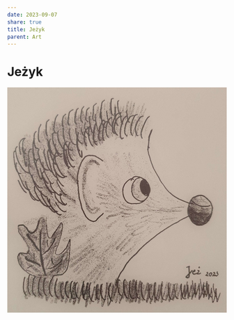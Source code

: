 ```yaml
---
date: 2023-09-07
share: true
title: Jeżyk
parent: Art
---
```


# Jeżyk

![hedgehog.jpg](../WebPage/art/art-assets/hedgehog.jpg)